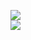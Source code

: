 [![](https://img.shields.io/badge/Made%20With-Github%20Spray-lightgrey.svg?style=for-the-badge&logo=github)](https://github.com/Annihil/github-spray#19504)  
[![](https://i.imgur.com/2DrTn0Z.gif)](https://github.com/Annihil/github-spray)